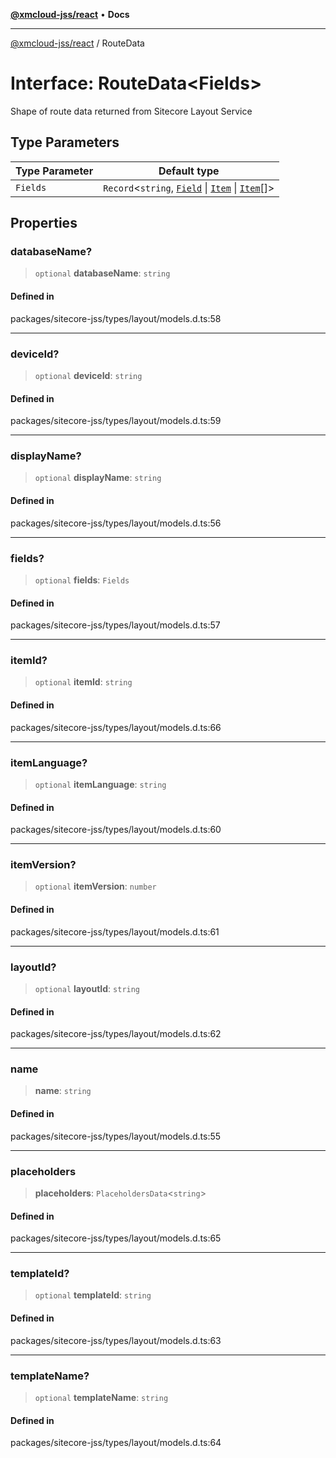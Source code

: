 [**@xmcloud-jss/react**](../README.md) • **Docs**

***

[@xmcloud-jss/react](../README.md) / RouteData

# Interface: RouteData\<Fields\>

Shape of route data returned from Sitecore Layout Service

## Type Parameters

| Type Parameter | Default type |
| ------ | ------ |
| `Fields` | `Record`\<`string`, [`Field`](Field.md) \| [`Item`](Item.md) \| [`Item`](Item.md)[]\> |

## Properties

### databaseName?

> `optional` **databaseName**: `string`

#### Defined in

packages/sitecore-jss/types/layout/models.d.ts:58

***

### deviceId?

> `optional` **deviceId**: `string`

#### Defined in

packages/sitecore-jss/types/layout/models.d.ts:59

***

### displayName?

> `optional` **displayName**: `string`

#### Defined in

packages/sitecore-jss/types/layout/models.d.ts:56

***

### fields?

> `optional` **fields**: `Fields`

#### Defined in

packages/sitecore-jss/types/layout/models.d.ts:57

***

### itemId?

> `optional` **itemId**: `string`

#### Defined in

packages/sitecore-jss/types/layout/models.d.ts:66

***

### itemLanguage?

> `optional` **itemLanguage**: `string`

#### Defined in

packages/sitecore-jss/types/layout/models.d.ts:60

***

### itemVersion?

> `optional` **itemVersion**: `number`

#### Defined in

packages/sitecore-jss/types/layout/models.d.ts:61

***

### layoutId?

> `optional` **layoutId**: `string`

#### Defined in

packages/sitecore-jss/types/layout/models.d.ts:62

***

### name

> **name**: `string`

#### Defined in

packages/sitecore-jss/types/layout/models.d.ts:55

***

### placeholders

> **placeholders**: `PlaceholdersData`\<`string`\>

#### Defined in

packages/sitecore-jss/types/layout/models.d.ts:65

***

### templateId?

> `optional` **templateId**: `string`

#### Defined in

packages/sitecore-jss/types/layout/models.d.ts:63

***

### templateName?

> `optional` **templateName**: `string`

#### Defined in

packages/sitecore-jss/types/layout/models.d.ts:64
